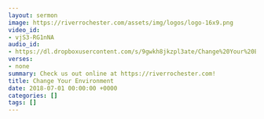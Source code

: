 ```yaml
---
layout: sermon
image: https://riverrochester.com/assets/img/logos/logo-16x9.png
video_id:
- vjS3-RG1nNA
audio_id:
- https://dl.dropboxusercontent.com/s/9gwkh8jkzpl3ate/Change%20Your%20Environment.mp3?dl=0
verses:
- none
summary: Check us out online at https://riverrochester.com!
title: Change Your Environment
date: 2018-07-01 00:00:00 +0000
categories: []
tags: []
---
```

